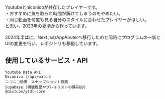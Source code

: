 Youtubeとniconicoが共存したプレイヤーです。  
・おすすめに気を取られ時間が解けてしまうのをやめたい。  
・同じ動画を何度も見る自分のスタイルに合わせたプレイヤーがほしい。  
と思い、2023年の夏頃から作っています。  
<br>
2024年半ばに、Next.jsのAppAouterへ移行したのと同時にプログラムの一新とUIの変更を行い、レポジトリも移動しています。
## 使用しているサービス・API
```
Youtube Data API  
Niconico (/api/watch)  
ニコニコ動画　スナップショット検索  
Supabase (視聴履歴やプレイリストの保存DB)  
@distube/ytdl-core
```
